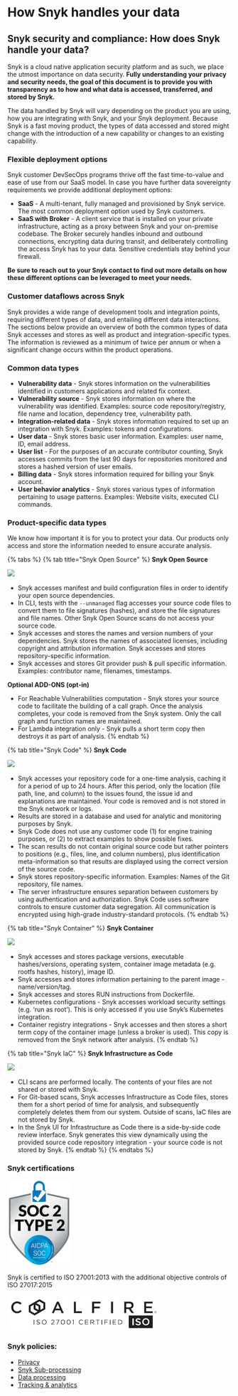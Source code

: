 # How Snyk handles your data

## Snyk security and compliance: How does Snyk handle your data?

Snyk is a cloud native application security platform and as such, we place the utmost importance on data security. **Fully understanding your privacy and security needs, the goal of this document is to provide you with transparency as to how and what data is accessed, transferred, and stored by Snyk.**

The data handled by Snyk will vary depending on the product you are using, how you are integrating with Snyk, and your Snyk deployment. Because Snyk is a fast moving product, the types of data accessed and stored might change with the introduction of a new capability or changes to an existing capability.

### Flexible deployment options

Snyk customer DevSecOps programs thrive off the fast time-to-value and ease of use from our SaaS model. In case you have further data sovereignty requirements we provide additional deployment options:

* **SaaS** - A multi-tenant, fully managed and provisioned by Snyk service. The most common deployment option used by Snyk customers.
* **SaaS with Broker** - A client service that is installed on your private infrastructure, acting as a proxy between Snyk and your on-premise codebase. The Broker securely handles inbound and outbound connections, encrypting data during transit, and deliberately controlling the access Snyk has to your data. Sensitive credentials stay behind your firewall.

**Be sure to reach out to your Snyk contact to find out more details on how these different options can be leveraged to meet your needs.**

### Customer dataflows across Snyk

Snyk provides a wide range of development tools and integration points, requiring different types of data, and entailing different data interactions. The sections below provide an overview of both the common types of data Snyk accesses and stores as well as product and integration-specific types. The information is reviewed as a minimum of twice per annum or when a significant change occurs within the product operations.

### Common data types

* **Vulnerability data** - Snyk stores information on the vulnerabilities identified in customers applications and related fix context.
* **Vulnerability source** - Snyk stores information on where the vulnerability was identified. Examples: source code repository/registry, file name and location, dependency tree, vulnerability path.
* **Integration-related data** - Snyk stores information required to set up an integration with Snyk. Examples: tokens and configurations.
* **User data** - Snyk stores basic user information. Examples: user name, ID, email address.
* **User list** - For the purposes of an accurate contributor counting, Snyk accesses commits from the last 90 days for repositories monitored and stores a hashed version of user emails.
* **Billing data** - Snyk stores information required for billing your Snyk account.
* **User behavior analytics** - Snyk stores various types of information pertaining to usage patterns. Examples: Website visits, executed CLI commands.

### Product-specific data types

We know how important it is for you to protect your data. Our products only access and store the information needed to ensure accurate analysis.

{% tabs %}
{% tab title="Snyk Open Source" %}
**Snyk Open Source**

![](https://snyk.io/wp-content/uploads/shield-snyk-open-source.svg)

* Snyk accesses manifest and build configuration files in order to identify your open source dependencies.
* In CLI, tests with the `--unmanaged` flag accesses your source code files to convert them to file signatures (hashes), and store the file signatures and file names. Other Snyk Open Source scans do not access your source code.
* Snyk accesses and stores the names and version numbers of your dependencies. Snyk stores the names of associated licenses, including copyright and attribution information. Snyk accesses and stores repository-specific information.
* Snyk accesses and stores Git provider push & pull specific information. Examples: contributor name, filenames, timestamps.

**Optional ADD-ONS (opt-in)**

* For Reachable Vulnerabilities computation - Snyk stores your source code to facilitate the building of a call graph. Once the analysis completes, your code is removed from the Snyk system. Only the call graph and function names are maintained.
* For Lambda integration only - Snyk pulls a short term copy then destroys it as part of analysis.
{% endtab %}

{% tab title="Snyk Code" %}
**Snyk Code**

![](https://snyk.io/wp-content/uploads/shield-snyk-code.svg)

* Snyk accesses your repository code for a one-time analysis, caching it for a period of up to 24 hours. After this period, only the location (file path, line, and column) to the issues found, the issue id and explanations are maintained. Your code is removed and is not stored in the Snyk network or logs.
* Results are stored in a database and used for analytic and monitoring purposes by Snyk.
* Snyk Code does not use any customer code (1) for engine training purposes, or (2) to extract examples to show possible fixes.
* The scan results do not contain original source code but rather pointers to positions (e.g., files, line, and column numbers), plus identification meta-information so that results are displayed using the correct version of the source code.
* Snyk stores repository-specific information. Examples: Names of the Git repository, file names.
* The server infrastructure ensures separation between customers by using authentication and authorization. Snyk Code uses software controls to ensure customer data segregation. All communication is encrypted using high-grade industry-standard protocols.
{% endtab %}

{% tab title="Snyk Container" %}
**Snyk Container**

![](https://snyk.io/wp-content/uploads/shield-snyk-container.svg)

* Snyk accesses and stores package versions, executable hashes/versions, operating system, container image metadata (e.g. rootfs hashes, history), image ID.
* Snyk accesses and stores information pertaining to the parent image - name/version/tag.
* Snyk accesses and stores RUN instructions from Dockerfile.
* Kubernetes configurations - Snyk accesses workload security settings (e.g. ‘run as root’). This is only accessed if you use Snyk’s Kubernetes integration.
* Container registry integrations - Snyk accesses and then stores a short term copy of the container image (unless a broker is used). This copy is removed from the Snyk network after analysis.
{% endtab %}

{% tab title="Snyk IaC" %}
**Snyk Infrastructure as Code**

![](https://snyk.io/wp-content/uploads/shield-snyk-iac.svg)

* CLI scans are performed locally. The contents of your files are not shared or stored with Snyk.
* For Git-based scans, Snyk accesses Infrastructure as Code files, stores them for a short period of time for analysis, and subsequently completely deletes them from our system. Outside of scans, IaC files are not stored by Snyk.
* In the Snyk UI for Infrastructure as Code there is a side-by-side code review interface. Snyk generates this view dynamically using the provided source code repository integration - your source code is not stored by Snyk.
{% endtab %}
{% endtabs %}

### Snyk certifications

![](../.gitbook/assets/Soc2.png)

Snyk is certified to ISO 27001:2013 with the additional objective controls of ISO 27017:2015

![](../.gitbook/assets/Coalfire.png)

### Snyk policies:

* [Privacy](https://snyk.io/policies/privacy/)
* [Snyk Sub-processing](https://snyk.io/policies/sub-processors/)
* [Data processing](https://snyk.io/policies/dpa/)
* [Tracking & analytics](https://snyk.io/policies/tracking-and-analytics/)
